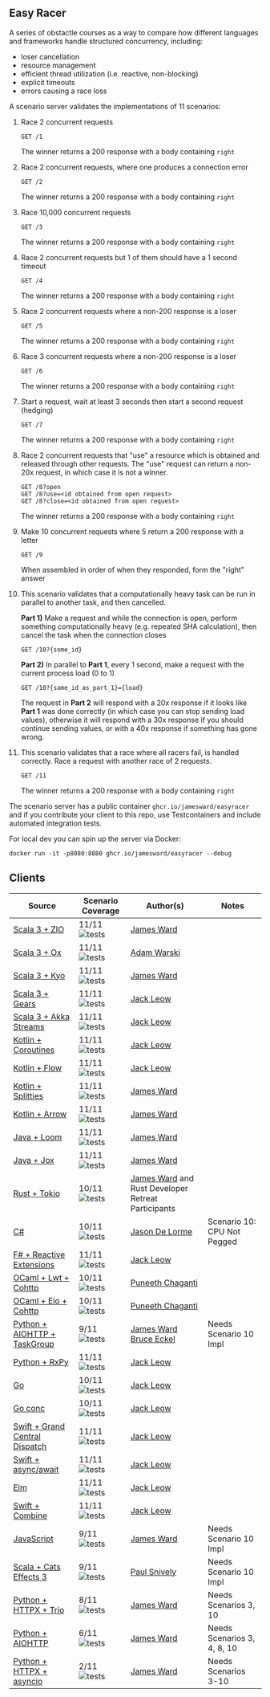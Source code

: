 Easy Racer
----------

A series of obstactle courses as a way to compare how different languages and frameworks handle structured concurrency, including:
 - loser cancellation
 - resource management
 - efficient thread utilization (i.e. reactive, non-blocking)
 - explicit timeouts
 - errors causing a race loss

A scenario server validates the implementations of 11 scenarios:

1. Race 2 concurrent requests
    ```
    GET /1
    ```
    The winner returns a 200 response with a body containing `right`

2. Race 2 concurrent requests, where one produces a connection error
    ```
    GET /2
    ```
    The winner returns a 200 response with a body containing `right`

3. Race 10,000 concurrent requests
    ```
    GET /3
    ```
    The winner returns a 200 response with a body containing `right`

4. Race 2 concurrent requests but 1 of them should have a 1 second timeout
    ```
    GET /4
    ```
    The winner returns a 200 response with a body containing `right`

5. Race 2 concurrent requests where a non-200 response is a loser
    ```
    GET /5
    ```
    The winner returns a 200 response with a body containing `right`

6. Race 3 concurrent requests where a non-200 response is a loser
    ```
    GET /6
    ```
    The winner returns a 200 response with a body containing `right`

7. Start a request, wait at least 3 seconds then start a second request (hedging)
    ```
    GET /7
    ```
    The winner returns a 200 response with a body containing `right`

8. Race 2 concurrent requests that "use" a resource which is obtained and released through other requests. The "use" request can return a non-20x request, in which case it is not a winner.
    ```
    GET /8?open
    GET /8?use=<id obtained from open request>
    GET /8?close=<id obtained from open request>
    ```
    The winner returns a 200 response with a body containing `right`

9. Make 10 concurrent requests where 5 return a 200 response with a letter
    ```
    GET /9
    ```
    When assembled in order of when they responded, form the "right" answer

10. This scenario validates that a computationally heavy task can be run in parallel to another task, and then cancelled.

    **Part 1)** Make a request and while the connection is open, perform something computationally heavy (e.g. repeated SHA calculation), then cancel the task when the connection closes
    ```
    GET /10?{some_id}
    ```
    
    **Part 2)** In parallel to **Part 1**, every 1 second, make a request with the current process load (0 to 1)
    ```
    GET /10?{same_id_as_part_1}={load}
    ```

    The request in **Part 2** will respond with a 20x response if it looks like **Part 1** was done correctly (in which case you can stop sending load values), otherwise it will respond with a 30x response if you should continue sending values, or with a 40x response if something has gone wrong.

11. This scenario validates that a race where all racers fail, is handled correctly.  Race a request with another race of 2 requests.
    ```
    GET /11
    ```
    The winner returns a 200 response with a body containing `right`

The scenario server has a public container `ghcr.io/jamesward/easyracer` and if you contribute your client to this repo, use Testcontainers and include automated integration tests.

For local dev you can spin up the server via Docker:
```
docker run -it -p8080:8080 ghcr.io/jamesward/easyracer --debug
```

## Clients
| Source                                                   | Scenario Coverage                                                                                                | Author(s)                                                                               | Notes                       |
|----------------------------------------------------------|------------------------------------------------------------------------------------------------------------------|-----------------------------------------------------------------------------------------|-----------------------------|
| [Scala 3 + ZIO](scala-zio)                               | 11/11 ![tests](https://github.com/jamesward/easyracer/actions/workflows/scala-zio.yaml/badge.svg)                | [James Ward](https://github.com/jamesward)                                              |                             |
| [Scala 3 + Ox](scala-ox)                                 | 11/11 ![tests](https://github.com/jamesward/easyracer/actions/workflows/scala-ox.yaml/badge.svg)                 | [Adam Warski](https://github.com/adamw)                                                 |                             |
| [Scala 3 + Kyo](scala-kyo)                               | 11/11 ![tests](https://github.com/jamesward/easyracer/actions/workflows/scala-kyo.yaml/badge.svg)                | [James Ward](https://github.com/jamesward)                                              |                             |
| [Scala 3 + Gears](scala-gears)                           | 11/11 ![tests](https://github.com/jamesward/easyracer/actions/workflows/scala-gears.yaml/badge.svg)              | [Jack Leow](https://github.com/jackgene)                                                |                             |
| [Scala 3 + Akka Streams](scala-akkastreams)              | 11/11 ![tests](https://github.com/jamesward/easyracer/actions/workflows/scala-akkastreams.yaml/badge.svg)        | [Jack Leow](https://github.com/jackgene)                                                |                             |
| [Kotlin + Coroutines](kotlin-coroutines)                 | 11/11 ![tests](https://github.com/jamesward/easyracer/actions/workflows/kotlin-coroutines.yaml/badge.svg)        | [Jack Leow](https://github.com/jackgene)                                                |                             |
| [Kotlin + Flow](kotlin-flow)                             | 11/11 ![tests](https://github.com/jamesward/easyracer/actions/workflows/kotlin-flow.yaml/badge.svg)              | [Jack Leow](https://github.com/jackgene)                                                |                             |
| [Kotlin + Splitties](kotlin-splitties)                   | 11/11 ![tests](https://github.com/jamesward/easyracer/actions/workflows/kotlin-splitties.yaml/badge.svg)         | [James Ward](https://github.com/jamesward)                                              |                             |
| [Kotlin + Arrow](kotlin-arrow)                           | 11/11 ![tests](https://github.com/jamesward/easyracer/actions/workflows/kotlin-arrow.yaml/badge.svg)             | [James Ward](https://github.com/jamesward)                                              |                             |
| [Java + Loom](java-loom)                                 | 11/11 ![tests](https://github.com/jamesward/easyracer/actions/workflows/java-loom.yaml/badge.svg)                | [James Ward](https://github.com/jamesward)                                              |                             |
| [Java + Jox](java-jox)                                   | 11/11 ![tests](https://github.com/jamesward/easyracer/actions/workflows/java-jox.yaml/badge.svg)                 | [James Ward](https://github.com/jamesward)                                              |                             |
| [Rust + Tokio](rust-tokio)                               | 10/11 ![tests](https://github.com/jamesward/easyracer/actions/workflows/rust-tokio.yaml/badge.svg)               | [James Ward](https://github.com/jamesward) and Rust Developer Retreat Participants      |                             |
| [C#](dotnet)                                             | 10/11 ![tests](https://github.com/jamesward/easyracer/actions/workflows/dotnet.yaml/badge.svg)                   | [Jason De Lorme](https://github.com/delormej)                                           | Scenario 10: CPU Not Pegged |
| [F# + Reactive Extensions](fsharp-reactive)              | 11/11 ![tests](https://github.com/jamesward/easyracer/actions/workflows/fsharp-reactive.yaml/badge.svg)          | [Jack Leow](https://github.com/jackgene)                                                |                             |
| [OCaml + Lwt + Cohttp](ocaml-cohttp-lwt)                 | 10/11 ![tests](https://github.com/jamesward/easyracer/actions/workflows/ocaml-cohttp-lwt.yaml/badge.svg)         | [Puneeth Chaganti](https://github.com/punchagan)                                        |                             |
| [OCaml + Eio + Cohttp](ocaml-cohttp-eio)                 | 10/11 ![tests](https://github.com/jamesward/easyracer/actions/workflows/ocaml-cohttp-eio.yaml/badge.svg)         | [Puneeth Chaganti](https://github.com/punchagan)                                        |                             |
| [Python + AIOHTTP + TaskGroup](python-aiohttp-taskgroup) | 9/11  ![tests](https://github.com/jamesward/easyracer/actions/workflows/python-aiohttp-taskgroup.yaml/badge.svg) | [James Ward](https://github.com/jamesward) [Bruce Eckel](https://github.com/BruceEckel) | Needs Scenario 10 Impl      |
| [Python + RxPy](python-rxpy)                             | 11/11  ![tests](https://github.com/jamesward/easyracer/actions/workflows/python-rxpy.yaml/badge.svg)             | [Jack Leow](https://github.com/jackgene)                                                |                             |
| [Go](go-stdlib)                                          | 10/11 ![tests](https://github.com/jamesward/easyracer/actions/workflows/go-stdlib.yaml/badge.svg)                | [Jack Leow](https://github.com/jackgene)                                                |                             |
| [Go conc](go-conc)                                       | 10/11 ![tests](https://github.com/jamesward/easyracer/actions/workflows/go-conc.yaml/badge.svg)                  | [Jack Leow](https://github.com/jackgene)                                                |                             |
| [Swift + Grand Central Dispatch](swift-dispatch)         | 11/11 ![tests](https://github.com/jamesward/easyracer/actions/workflows/swift-dispatch.yaml/badge.svg)           | [Jack Leow](https://github.com/jackgene)                                                |                             |
| [Swift + async/await](swift-async)                       | 11/11 ![tests](https://github.com/jamesward/easyracer/actions/workflows/swift-async.yaml/badge.svg)              | [Jack Leow](https://github.com/jackgene)                                                |                             |
| [Elm](elm-worker)                                        | 11/11 ![tests](https://github.com/jamesward/easyracer/actions/workflows/elm-worker.yaml/badge.svg)               | [Jack Leow](https://github.com/jackgene)                                                |                             |
| [Swift + Combine](swift-combine)                         | 11/11 ![tests](https://github.com/jamesward/easyracer/actions/workflows/swift-combine.yaml/badge.svg)            | [Jack Leow](https://github.com/jackgene)                                                |                             |
| [JavaScript](javascript-stdlib)                          | 9/11  ![tests](https://github.com/jamesward/easyracer/actions/workflows/javascript-stdlib.yaml/badge.svg)        | [James Ward](https://github.com/jamesward)                                              | Needs Scenario 10 Impl      |
| [Scala + Cats Effects 3](scala-ce3)                      | 9/11  ![tests](https://github.com/jamesward/easyracer/actions/workflows/scala-ce3.yaml/badge.svg)                | [Paul Snively](https://github.com/paul-snively)                                         | Needs Scenario 10 Impl      |
| [Python + HTTPX + Trio](python-httpx-trio)               | 8/11  ![tests](https://github.com/jamesward/easyracer/actions/workflows/python-httpx-trio.yaml/badge.svg)        | [James Ward](https://github.com/jamesward)                                              | Needs Scenarios 3, 10       |
| [Python + AIOHTTP](python-aiohttp)                       | 6/11  ![tests](https://github.com/jamesward/easyracer/actions/workflows/python-aiohttp.yaml/badge.svg)           | [James Ward](https://github.com/jamesward)                                              | Needs Scenarios 3, 4, 8, 10 |
| [Python + HTTPX + asyncio](python-httpx-asyncio)         | 2/11  ![tests](https://github.com/jamesward/easyracer/actions/workflows/python-httpx-asyncio.yaml/badge.svg)     | [James Ward](https://github.com/jamesward)                                              | Needs Scenarios 3-10        |
